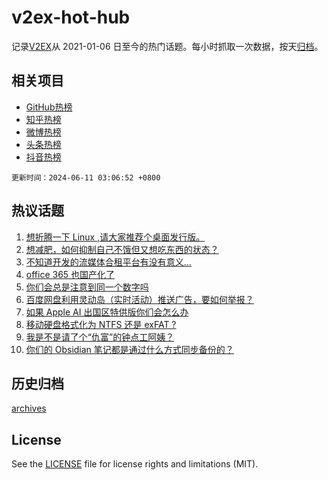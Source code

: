 # v2ex-hot-hub

 记录[V2EX](https://www.v2ex.com/)从 2021-01-06 日至今的热门话题。每小时抓取一次数据，按天[归档](archives)。
 
 ## 相关项目

- [GitHub热榜](https://github.com/lonnyzhang423/github-hot-hub)
- [知乎热榜](https://github.com/lonnyzhang423/zhihu-hot-hub)
- [微博热榜](https://github.com/lonnyzhang423/weibo-hot-hub)
- [头条热榜](https://github.com/lonnyzhang423/toutiao-hot-hub)
- [抖音热榜](https://github.com/lonnyzhang423/douyin-hot-hub)


 `更新时间：2024-06-11 03:06:52 +0800`

## 热议话题

1. [想折腾一下 Linux ,请大家推荐个桌面发行版。](https://www.v2ex.com/t/1048210)
1. [想减肥，如何抑制自己不饿但又想吃东西的状态？](https://www.v2ex.com/t/1048211)
1. [不知道开发的流媒体合租平台有没有意义…](https://www.v2ex.com/t/1048189)
1. [office 365 也国产化了](https://www.v2ex.com/t/1048191)
1. [你们会总是注意到同一个数字吗](https://www.v2ex.com/t/1048215)
1. [百度网盘利用灵动岛（实时活动）推送广告，要如何举报？](https://www.v2ex.com/t/1048247)
1. [如果 Apple AI 出国区特供版你们会怎么办](https://www.v2ex.com/t/1048222)
1. [移动硬盘格式化为 NTFS 还是 exFAT ?](https://www.v2ex.com/t/1048204)
1. [我是不是请了个“仇富”的钟点工阿姨？](https://www.v2ex.com/t/1048293)
1. [你们的 Obsidian 笔记都是通过什么方式同步备份的？](https://www.v2ex.com/t/1048271)

## 历史归档

[archives](archives)

## License

See the [LICENSE](LICENSE) file for license rights and limitations (MIT).
